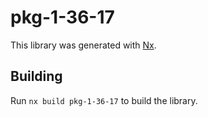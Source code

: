 # pkg-1-36-17

This library was generated with [Nx](https://nx.dev).

## Building

Run `nx build pkg-1-36-17` to build the library.
